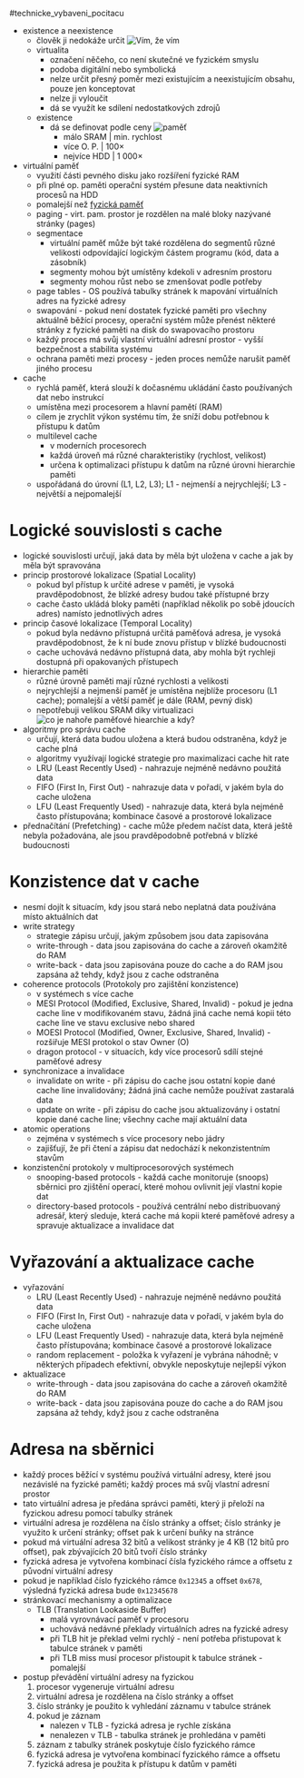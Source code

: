 #technicke_vybaveni_pocitacu 
* existence a neexistence
	* člověk ji nedokáže určit ![Vím, že vím](TVP_12_9_24@2.png)
	* virtualita
		* označení něčeho, co není skutečné ve fyzickém smyslu
		* podoba digitální nebo symbolická
		* nelze určit přesný poměr mezi existujícím a neexistujícím obsahu, pouze jen konceptovat
		* nelze ji vyloučit
		* dá se využít ke sdílení nedostatkových zdrojů
	* existence
		* dá se definovat podle ceny ![paměť](TVP_12_9_24@3.png)
			* málo SRAM | min. rychlost
			* více O. P. | 100×
			* nejvíce HDD | 1 000×
* virtuální paměť
	* využití části pevného disku jako rozšíření fyzické RAM
	* při plné op. paměti operační systém přesune data neaktivních procesů na HDD
	* pomalejší než [fyzická paměť](obsidian://open?vault=E3A&file=TVP%2FM13%20Pam%C4%9B%C5%A5%23Paměť%20flash)
	* paging - virt. pam. prostor je rozdělen na malé bloky nazývané stránky (pages)
	* segmentace
		* virtuální paměť může být také rozdělena do segmentů různé velikosti odpovídající logickým částem programu (kód, data a zásobník)
		* segmenty mohou být umístěny kdekoli v adresním prostoru
		* segmenty mohou růst nebo se zmenšovat podle potřeby
	* page tables - OS používá tabulky stránek k mapování virtuálních adres na fyzické adresy
	* swapování - pokud není dostatek fyzické paměti pro všechny aktuálně běžící procesy, operační systém může přenést některé stránky z fyzické paměti na disk do swapovacího prostoru
	* každý proces má svůj vlastní virtuální adresní prostor - vyšší bezpečnost a stabilita systému
	* ochrana paměti mezi procesy - jeden proces nemůže narušit paměť jiného procesu
* cache
	* rychlá paměť, která slouží k dočasnému ukládání často používaných dat nebo instrukcí
	* umístěna mezi procesorem a hlavní pamětí (RAM)
	* cílem je zrychlit výkon systému tím, že sníží dobu potřebnou k přístupu k datům
	* multilevel cache
		* v moderních procesorech
		* každá úroveň má různé charakteristiky (rychlost, velikost)
		* určena k optimalizaci přístupu k datům na různé úrovni hierarchie paměti
	* uspořádaná do úrovní (L1, L2, L3); L1 - nejmenší a nejrychlejší; L3 - největší a nejpomalejší
# Logické souvislosti s cache
* logické souvislosti určují, jaká data by měla být uložena v cache a jak by měla být spravována
* princip prostorové lokalizace (Spatial Locality)
	* pokud byl přístup k určité adrese v paměti, je vysoká pravděpodobnost, že blízké adresy budou také přístupné brzy
	* cache často ukládá bloky paměti (například několik po sobě jdoucích adres) namísto jednotlivých adres
* princip časové lokalizace (Temporal Locality)
	* pokud byla nedávno přístupná určitá paměťová adresa, je vysoká pravděpodobnost, že k ní bude znovu přístup v blízké budoucnosti
	* cache uchovává nedávno přístupná data, aby mohla být rychleji dostupná při opakovaných přístupech
* hierarchie paměti
	* různé úrovně paměti mají různé rychlosti a velikosti
	* nejrychlejší a nejmenší paměť je umístěna nejblíže procesoru (L1 cache); pomalejší a větší paměť je dále (RAM, pevný disk)
	* nepotřebuji velikou SRAM díky virtualizaci ![co je nahoře paměťové hiearchie a kdy?](TVP_12_9_24@4.png)
* algoritmy pro správu cache
	* určují, která data budou uložena a která budou odstraněna, když je cache plná
	* algoritmy využívají logické strategie pro maximalizaci cache hit rate
	* LRU (Least Recently Used) - nahrazuje nejméně nedávno použitá data
	* FIFO (First In, First Out) - nahrazuje data v pořadí, v jakém byla do cache uložena
	* LFU (Least Frequently Used) - nahrazuje data, která byla nejméně často přístupována; kombinace časové a prostorové lokalizace
* přednačítání (Prefetching) - cache může předem načíst data, která ještě nebyla požadována, ale jsou pravděpodobně potřebná v blízké budoucnosti
# Konzistence dat v cache
* nesmí dojít k situacím, kdy jsou stará nebo neplatná data používána místo aktuálních dat
* write strategy
	* strategie zápisu určují, jakým způsobem jsou data zapisována
	* write-through - data jsou zapisována do cache a zároveň okamžitě do RAM
	* write-back - data jsou zapisována pouze do cache a do RAM jsou zapsána až tehdy, když jsou z cache odstraněna
* coherence protocols (Protokoly pro zajištění konzistence)
	* v systémech s více cache
	* MESI Protocol (Modified, Exclusive, Shared, Invalid) - pokud je jedna cache line v modifikovaném stavu, žádná jiná cache nemá kopii této cache line ve stavu exclusive nebo shared
	* MOESI Protocol (Modified, Owner, Exclusive, Shared, Invalid) - rozšiřuje MESI protokol o stav Owner (O)
	* dragon protocol - v situacích, kdy více procesorů sdílí stejné paměťové adresy
* synchronizace a invalidace
	* invalidate on write - při zápisu do cache jsou ostatní kopie dané cache line invalidovány; žádná jiná cache nemůže používat zastaralá data
	* update on write - při zápisu do cache jsou aktualizovány i ostatní kopie dané cache line; všechny cache mají aktuální data
* atomic operations
	* zejména v systémech s více procesory nebo jádry
	* zajišťují, že při čtení a zápisu dat nedochází k nekonzistentním stavům
* konzistenční protokoly v multiprocesorových systémech
	* snooping-based protocols - každá cache monitoruje (snoops) sběrnici pro zjištění operací, které mohou ovlivnit její vlastní kopie dat
	* directory-based protocols - používá centrální nebo distribuovaný adresář, který sleduje, která cache má kopii které paměťové adresy a spravuje aktualizace a invalidace dat
# Vyřazování a aktualizace cache
* vyřazování
	* LRU (Least Recently Used) - nahrazuje nejméně nedávno použitá data
	* FIFO (First In, First Out) - nahrazuje data v pořadí, v jakém byla do cache uložena
	* LFU (Least Frequently Used) - nahrazuje data, která byla nejméně často přístupována; kombinace časové a prostorové lokalizace
	* random replacement - položka k vyřazení je vybrána náhodně; v některých případech efektivní, obvykle neposkytuje nejlepší výkon
* aktualizace
	* write-through - data jsou zapisována do cache a zároveň okamžitě do RAM
	* write-back - data jsou zapisována pouze do cache a do RAM jsou zapsána až tehdy, když jsou z cache odstraněna
# Adresa na sběrnici
* každý proces běžící v systému používá virtuální adresy, které jsou nezávislé na fyzické paměti; každý proces má svůj vlastní adresní prostor
* tato virtuální adresa je předána správci paměti, který ji přeloží na fyzickou adresu pomocí tabulky stránek
* virtuální adresa je rozdělena na číslo stránky a offset; číslo stránky je využito k určení stránky; offset pak k určení buňky na stránce 
* pokud má virtuální adresa 32 bitů a velikost stránky je 4 KB (12 bitů pro offset), pak zbývajících 20 bitů tvoří číslo stránky
* fyzická adresa je vytvořena kombinací čísla fyzického rámce a offsetu z původní virtuální adresy
* pokud je například číslo fyzického rámce `0x12345` a offset `0x678`, výsledná fyzická adresa bude `0x12345678`
* stránkovací mechanismy a optimalizace
	* TLB (Translation Lookaside Buffer)
		* malá vyrovnávací paměť v procesoru
		* uchovává nedávné překlady virtuálních adres na fyzické adresy
		* při TLB hit je překlad velmi rychlý - není potřeba přistupovat k tabulce stránek v paměti
		* při TLB miss musí procesor přistoupit k tabulce stránek - pomalejší
* postup převádění virtuální adresy na fyzickou
	1) procesor vygeneruje virtuální adresu
	2) virtuální adresa je rozdělena na číslo stránky a offset
	3) číslo stránky je použito k vyhledání záznamu v tabulce stránek
	4) pokud je záznam
		* nalezen v TLB - fyzická adresa je rychle získána
		* nenalezen v TLB - tabulka stránek je prohledána v paměti
	5) záznam z tabulky stránek poskytuje číslo fyzického rámce
	6) fyzická adresa je vytvořena kombinací fyzického rámce a offsetu
	7) fyzická adresa je použita k přístupu k datům v paměti
